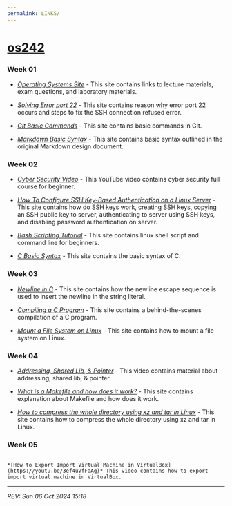 ```yaml
---
permalink: LINKS/
---
```


# [os242](https://kaachiii.github.io/os242/)

### Week 01

- *[Operating Systems Site](https://os.vlsm.org/)* - This site contains links to lecture materials, exam questions, and laboratory materials.

- *[Solving Error port 22](https://10web.io/blog/how-to-fix-ssh-connection-refused/)* - This site contains reason why error port 22 occurs and steps to fix the SSH connection refused error.

- *[Git Basic Commands](https://www.atlassian.com/git/glossary#commands)* - This site contains basic commands in Git.

- *[Markdown Basic Syntax](https://www.markdownguide.org/basic-syntax/)* - This site contains basic syntax outlined in the original Markdown design document.

### Week 02

- *[Cyber Security Video](https://youtu.be/U_P23SqJaDc)* - This YouTube video contains cyber security full course for beginner.

- *[How To Configure SSH Key-Based Authentication on a Linux Server](https://www.digitalocean.com/community/tutorials/how-to-configure-ssh-key-based-authentication-on-a-linux-server)* - This site contains how do SSH keys work, creating SSH keys, copying an SSH public key to server, authenticating to server using SSH keys, and disabling password authentication on server.

- *[Bash Scripting Tutorial](https://www.freecodecamp.org/news/bash-scripting-tutorial-linux-shell-script-and-command-line-for-beginners/)* - This site contains linux shell script and command line for beginners.

- *[C Basic Syntax](https://www.geeksforgeeks.org/c-basic-syntax/)* - This site contains the basic syntax of C.

### Week 03

- *[Newline in C](https://www.geeksforgeeks.org/newline-in-c/)* - This site contains how the newline escape sequence is used to insert the newline in the string literal.

- *[Compiling a C Program](https://www.geeksforgeeks.org/compiling-a-c-program-behind-the-scenes/)* - This site contains a behind-the-scenes compilation of a C program.

- *[Mount a File System on Linux](https://www.linode.com/docs/guides/mount-file-system-on-linux/)* - This site contains how to mount a file system on Linux. 

### Week 04

- *[Addressing, Shared Lib, & Pointer](https://youtu.be/uFj7mKNq1t0)* - This video contains material about addressing, shared lib, & pointer.

- *[What is a Makefile and how does it work?](https://opensource.com/article/18/8/what-how-makefile)* - This site contains explanation about Makefile and how does it work.

- *[How to compress the whole directory using xz and tar in Linux](https://www.cyberciti.biz/faq/compress-the-whole-directory-using-xz-and-tar/)* - This site contains how to compress the whole directory using xz and tar in Linux.

### Week 05
                                                                                                  *[How to Export Import Virtual Machine in VirtualBox](https://youtu.be/3ef4uVfFaAg)* This video contains how to export import virtual machine in VirtualBox.

---

*REV: Sun 06 Oct 2024 15:18*

